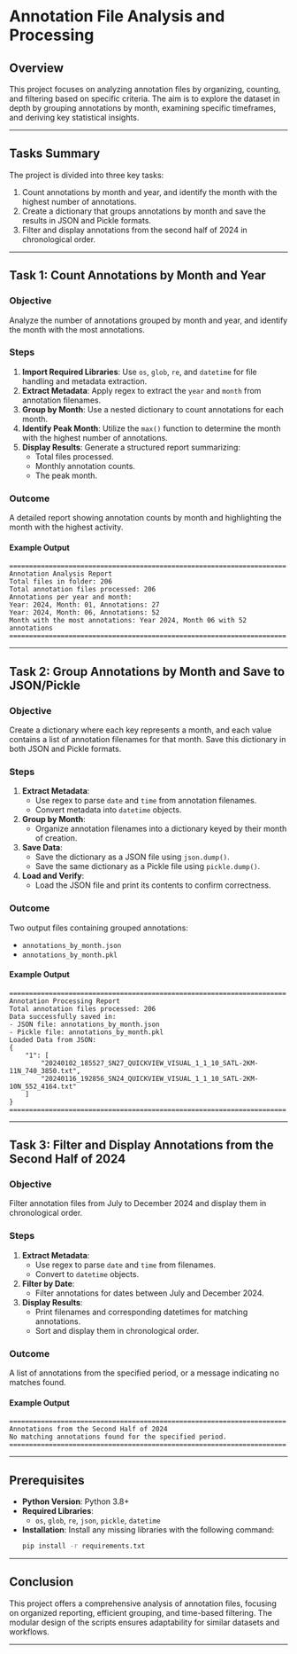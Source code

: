 # Annotation File Analysis and Processing

## Overview
This project focuses on analyzing annotation files by organizing, counting, and filtering based on specific criteria. The aim is to explore the dataset in depth by grouping annotations by month, examining specific timeframes, and deriving key statistical insights.

---

## Tasks Summary
The project is divided into three key tasks:

1. Count annotations by month and year, and identify the month with the highest number of annotations.
2. Create a dictionary that groups annotations by month and save the results in JSON and Pickle formats.
3. Filter and display annotations from the second half of 2024 in chronological order.

---

## Task 1: Count Annotations by Month and Year

### **Objective**
Analyze the number of annotations grouped by month and year, and identify the month with the most annotations.

### **Steps**
1. **Import Required Libraries**: Use `os`, `glob`, `re`, and `datetime` for file handling and metadata extraction.
2. **Extract Metadata**: Apply regex to extract the `year` and `month` from annotation filenames.
3. **Group by Month**: Use a nested dictionary to count annotations for each month.
4. **Identify Peak Month**: Utilize the `max()` function to determine the month with the highest number of annotations.
5. **Display Results**: Generate a structured report summarizing:
   - Total files processed.
   - Monthly annotation counts.
   - The peak month.

### **Outcome**
A detailed report showing annotation counts by month and highlighting the month with the highest activity.

#### **Example Output**
```
======================================================================
Annotation Analysis Report
Total files in folder: 206
Total annotation files processed: 206
Annotations per year and month:
Year: 2024, Month: 01, Annotations: 27
Year: 2024, Month: 06, Annotations: 52
Month with the most annotations: Year 2024, Month 06 with 52 annotations
======================================================================
```

---

## Task 2: Group Annotations by Month and Save to JSON/Pickle

### **Objective**
Create a dictionary where each key represents a month, and each value contains a list of annotation filenames for that month. Save this dictionary in both JSON and Pickle formats.

### **Steps**
1. **Extract Metadata**:
   - Use regex to parse `date` and `time` from annotation filenames.
   - Convert metadata into `datetime` objects.
2. **Group by Month**:
   - Organize annotation filenames into a dictionary keyed by their month of creation.
3. **Save Data**:
   - Save the dictionary as a JSON file using `json.dump()`.
   - Save the same dictionary as a Pickle file using `pickle.dump()`.
4. **Load and Verify**:
   - Load the JSON file and print its contents to confirm correctness.

### **Outcome**
Two output files containing grouped annotations:
- `annotations_by_month.json`
- `annotations_by_month.pkl`

#### **Example Output**
```
======================================================================
Annotation Processing Report
Total annotation files processed: 206
Data successfully saved in:
- JSON file: annotations_by_month.json
- Pickle file: annotations_by_month.pkl
Loaded Data from JSON:
{
    "1": [
        "20240102_185527_SN27_QUICKVIEW_VISUAL_1_1_10_SATL-2KM-11N_740_3850.txt",
        "20240116_192856_SN24_QUICKVIEW_VISUAL_1_1_10_SATL-2KM-10N_552_4164.txt"
    ]
}
======================================================================
```

---

## Task 3: Filter and Display Annotations from the Second Half of 2024

### **Objective**
Filter annotation files from July to December 2024 and display them in chronological order.

### **Steps**
1. **Extract Metadata**:
   - Use regex to parse `date` and `time` from filenames.
   - Convert to `datetime` objects.
2. **Filter by Date**:
   - Filter annotations for dates between July and December 2024.
3. **Display Results**:
   - Print filenames and corresponding datetimes for matching annotations.
   - Sort and display them in chronological order.

### **Outcome**
A list of annotations from the specified period, or a message indicating no matches found.

#### **Example Output**
```
======================================================================
Annotations from the Second Half of 2024
No matching annotations found for the specified period.
======================================================================
```

---

## Prerequisites

- **Python Version**: Python 3.8+
- **Required Libraries**:
  - `os`, `glob`, `re`, `json`, `pickle`, `datetime`
- **Installation**:
  Install any missing libraries with the following command:
  ```bash
  pip install -r requirements.txt
  ```

---

## Conclusion

This project offers a comprehensive analysis of annotation files, focusing on organized reporting, efficient grouping, and time-based filtering. The modular design of the scripts ensures adaptability for similar datasets and workflows.

---
